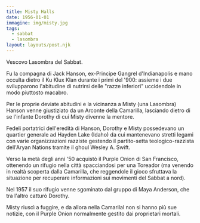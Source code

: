 ```yaml
---
title: Misty Halls
date: 1956-01-01
immagine: img/misty.jpg
tags:
  - sabbat
  - lasombra
layout: layouts/post.njk
---
```


Vescovo Lasombra del Sabbat.

Fu la compagna di Jack Hanson, ex-Principe Gangrel d'Indianapolis e mano occulta dietro il Ku Klux Klan durante i primi del '900: assieme i due svilupparono l'abitudine di nutrirsi delle "razze inferiori" uccidendole in modo piuttosto macabro.

Per le proprie deviate abitudini e la vicinanza a Misty (una Lasombra) Hanson venne giustiziato da un Arconte della Camarilla, lasciando dietro di se l'infante Dorothy di cui Misty divenne la mentore.

Fedeli portatrici dell'eredità di Hanson, Dorothy e Misty possedevano un quartier generale ad Hayden Lake (Idaho) da cui mantenevano stretti legami con varie organizzazioni razziste gestendo il partito-setta teologico-razzista dell'Aryan Nations tramite il ghoul Wesley A. Swift.

Verso la metà degli anni '50 acquistò il Purple Onion di San Francisco, ottenendo un rifugio nella città spacciandosi per una Toreador (ma venendo in realtà scoperta dalla Camarilla, che reggendole il gioco sfruttava la situazione per recuperare informazioni sui movimenti del Sabbat a nord).

Nel 1957 il suo rifugio venne sgominato dal gruppo di Maya Anderson, che tra l'altro catturò Dorothy.

Misty riuscì a fuggire, e da allora nella Camarilal non si hanno più sue notizie, con il Purple Onion normalmente gestito dai proprietari mortali.


